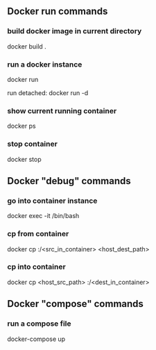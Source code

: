 ## Docker run commands

### build docker image in current directory

docker build . 

### run a docker instance

docker run <imagename> 

run detached: 
docker run -d <imagename> 

### show current running container

docker ps

### stop container

docker stop <containername>

## Docker "debug" commands

### go into container instance

docker exec -it <containername> /bin/bash

### cp from container 

docker cp <containername>:/<src_in_container> <host_dest_path>

### cp into container

docker cp <host_src_path> <containername>:/<dest_in_container>

## Docker "compose" commands

### run a compose file
docker-compose up

